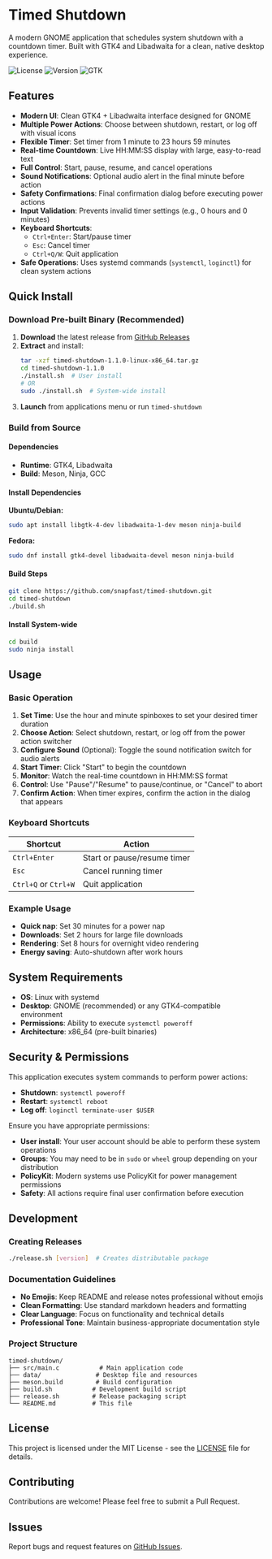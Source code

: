 # Timed Shutdown

A modern GNOME application that schedules system shutdown with a countdown timer. Built with GTK4 and Libadwaita for a clean, native desktop experience.

![License](https://img.shields.io/badge/license-MIT-blue.svg)
![Version](https://img.shields.io/badge/version-1.1.0-green.svg)
![GTK](https://img.shields.io/badge/GTK-4.x-orange.svg)

## Features

- **Modern UI**: Clean GTK4 + Libadwaita interface designed for GNOME
- **Multiple Power Actions**: Choose between shutdown, restart, or log off with visual icons
- **Flexible Timer**: Set timer from 1 minute to 23 hours 59 minutes
- **Real-time Countdown**: Live HH:MM:SS display with large, easy-to-read text
- **Full Control**: Start, pause, resume, and cancel operations
- **Sound Notifications**: Optional audio alert in the final minute before action
- **Safety Confirmations**: Final confirmation dialog before executing power actions
- **Input Validation**: Prevents invalid timer settings (e.g., 0 hours and 0 minutes)
- **Keyboard Shortcuts**: 
  - `Ctrl+Enter`: Start/pause timer
  - `Esc`: Cancel timer  
  - `Ctrl+Q/W`: Quit application
- **Safe Operations**: Uses systemd commands (`systemctl`, `loginctl`) for clean system actions

## Quick Install

### Download Pre-built Binary (Recommended)

1. **Download** the latest release from [GitHub Releases](https://github.com/snapfast/timed-shutdown/releases)
2. **Extract** and install:
   ```bash
   tar -xzf timed-shutdown-1.1.0-linux-x86_64.tar.gz
   cd timed-shutdown-1.1.0
   ./install.sh  # User install
   # OR
   sudo ./install.sh  # System-wide install
   ```
3. **Launch** from applications menu or run `timed-shutdown`

### Build from Source

#### Dependencies
- **Runtime**: GTK4, Libadwaita
- **Build**: Meson, Ninja, GCC

#### Install Dependencies

**Ubuntu/Debian:**
```bash
sudo apt install libgtk-4-dev libadwaita-1-dev meson ninja-build
```

**Fedora:**
```bash
sudo dnf install gtk4-devel libadwaita-devel meson ninja-build
```

#### Build Steps
```bash
git clone https://github.com/snapfast/timed-shutdown.git
cd timed-shutdown
./build.sh
```

#### Install System-wide
```bash
cd build
sudo ninja install
```

## Usage

### Basic Operation
1. **Set Time**: Use the hour and minute spinboxes to set your desired timer duration
2. **Choose Action**: Select shutdown, restart, or log off from the power action switcher
3. **Configure Sound** (Optional): Toggle the sound notification switch for audio alerts
4. **Start Timer**: Click "Start" to begin the countdown
5. **Monitor**: Watch the real-time countdown in HH:MM:SS format
6. **Control**: Use "Pause"/"Resume" to pause/continue, or "Cancel" to abort
7. **Confirm Action**: When timer expires, confirm the action in the dialog that appears

### Keyboard Shortcuts
| Shortcut | Action |
|----------|--------|
| `Ctrl+Enter` | Start or pause/resume timer |
| `Esc` | Cancel running timer |
| `Ctrl+Q` or `Ctrl+W` | Quit application |

### Example Usage
- **Quick nap**: Set 30 minutes for a power nap
- **Downloads**: Set 2 hours for large file downloads
- **Rendering**: Set 8 hours for overnight video rendering
- **Energy saving**: Auto-shutdown after work hours

## System Requirements

- **OS**: Linux with systemd
- **Desktop**: GNOME (recommended) or any GTK4-compatible environment  
- **Permissions**: Ability to execute `systemctl poweroff`
- **Architecture**: x86_64 (pre-built binaries)

## Security & Permissions

This application executes system commands to perform power actions:
- **Shutdown**: `systemctl poweroff`
- **Restart**: `systemctl reboot`
- **Log off**: `loginctl terminate-user $USER`

Ensure you have appropriate permissions:

- **User install**: Your user account should be able to perform these system operations
- **Groups**: You may need to be in `sudo` or `wheel` group depending on your distribution
- **PolicyKit**: Modern systems use PolicyKit for power management permissions
- **Safety**: All actions require final user confirmation before execution

## Development

### Creating Releases
```bash
./release.sh [version]  # Creates distributable package
```

### Documentation Guidelines
- **No Emojis**: Keep README and release notes professional without emojis
- **Clean Formatting**: Use standard markdown headers and formatting
- **Clear Language**: Focus on functionality and technical details
- **Professional Tone**: Maintain business-appropriate documentation style

### Project Structure
```
timed-shutdown/
├── src/main.c           # Main application code
├── data/               # Desktop file and resources
├── meson.build         # Build configuration  
├── build.sh           # Development build script
├── release.sh         # Release packaging script
└── README.md          # This file
```

## License

This project is licensed under the MIT License - see the [LICENSE](LICENSE) file for details.

## Contributing

Contributions are welcome! Please feel free to submit a Pull Request.

## Issues

Report bugs and request features on [GitHub Issues](https://github.com/snapfast/timed-shutdown/issues).
